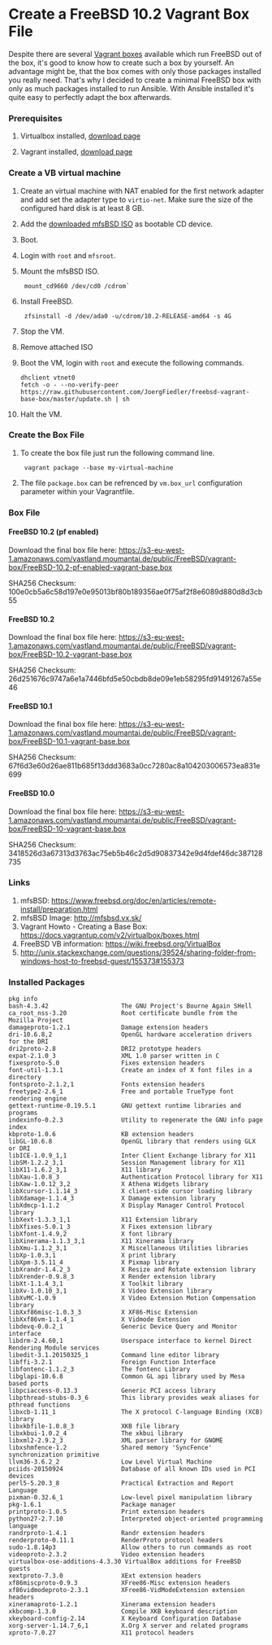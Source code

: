 # Create a FreeBSD 10.2 Vagrant Box File

Despite there are several [Vagrant boxes](http://www.vagrantbox.es/) available which run FreeBSD out of the box, it's good to know how to create such a box by yourself. An advantage might be, that the box comes with only those packages installed you really need. That's why I decided to create a minimal FreeBSD box with only as much packages installed to run Ansible. With Ansible installed it's quite easy to perfectly adapt the box afterwards.

### Prerequisites

1. Virtualbox installed, [download page](https://www.virtualbox.org/wiki/Downloads)

2. Vagrant installed, [download page](https://www.vagrantup.com/downloads.html)

### Create a VB virtual machine

1. Create an virtual machine with NAT enabled for the first network adapter and add set the adapter type to `virtio-net`. Make sure the size of the configured hard disk is at least 8 GB.

2. Add the [downloaded mfsBSD ISO](http://mfsbsd.vx.sk/) as bootable CD device.

3. Boot.

4. Login with `root` and `mfsroot`.

5. Mount the mfsBSD ISO.

        mount_cd9660 /dev/cd0 /cdrom`

6. Install FreeBSD.

        zfsinstall -d /dev/ada0 -u/cdrom/10.2-RELEASE-amd64 -s 4G

8. Stop the VM.
9. Remove attached ISO
10. Boot the VM, login with `root` and execute the following commands.

        dhclient vtnet0
        fetch -o - --no-verify-peer https://raw.githubusercontent.com/JoergFiedler/freebsd-vagrant-base-box/master/update.sh | sh

10. Halt the VM.

### Create the Box File

1. To create the box file just run the following command line.

        vagrant package --base my-virtual-machine

2. The file `package.box` can be refrenced by `vm.box_url` configuration parameter within your Vagrantfile.


### Box File

#### FreeBSD 10.2 (pf enabled)
Download the final box file here: https://s3-eu-west-1.amazonaws.com/vastland.moumantai.de/public/FreeBSD/vagrant-box/FreeBSD-10.2-pf-enabled-vagrant-base.box

SHA256 Checksum: 100e0cb5a6c58d197e0e95013bf80b189356ae0f75af2f8e6089d880d8d3cb55


#### FreeBSD 10.2
Download the final box file here: https://s3-eu-west-1.amazonaws.com/vastland.moumantai.de/public/FreeBSD/vagrant-box/FreeBSD-10.2-vagrant-base.box

SHA256 Checksum: 26d251676c9747a6e1a7446bfd5e50cbdb8de09e1eb58295fd91491267a55e46

#### FreeBSD 10.1
Download the final box file here: https://s3-eu-west-1.amazonaws.com/vastland.moumantai.de/public/FreeBSD/vagrant-box/FreeBSD-10.1-vagrant-base.box

SHA256 Checksum: 67f6d3e60d26ae811b685f13ddd3683a0cc7280ac8a104203006573ea831e699

#### FreeBSD 10.0
Download the final box file here: https://s3-eu-west-1.amazonaws.com/vastland.moumantai.de/public/FreeBSD/vagrant-box/FreeBSD-10-vagrant-base.box

SHA256 Checksum: 3418526d3a67313d3763ac75eb5b46c2d5d90837342e9d4fdef46dc387128735

### Links
1. mfsBSD: https://www.freebsd.org/doc/en/articles/remote-install/preparation.html
2. mfsBSD Image: http://mfsbsd.vx.sk/
3. Vagrant Howto - Creating a Base Box: https://docs.vagrantup.com/v2/virtualbox/boxes.html
4. FreeBSD VB information: https://wiki.freebsd.org/VirtualBox
5. http://unix.stackexchange.com/questions/39524/sharing-folder-from-windows-host-to-freebsd-guest/155373#155373

### Installed Packages

    pkg info
    bash-4.3.42                    The GNU Project's Bourne Again SHell
    ca_root_nss-3.20               Root certificate bundle from the Mozilla Project
    damageproto-1.2.1              Damage extension headers
    dri-10.6.8,2                   OpenGL hardware acceleration drivers for the DRI
    dri2proto-2.8                  DRI2 prototype headers
    expat-2.1.0_3                  XML 1.0 parser written in C
    fixesproto-5.0                 Fixes extension headers
    font-util-1.3.1                Create an index of X font files in a directory
    fontsproto-2.1.2,1             Fonts extension headers
    freetype2-2.6_1                Free and portable TrueType font rendering engine
    gettext-runtime-0.19.5.1       GNU gettext runtime libraries and programs
    indexinfo-0.2.3                Utility to regenerate the GNU info page index
    kbproto-1.0.6                  KB extension headers
    libGL-10.6.8                   OpenGL library that renders using GLX or DRI
    libICE-1.0.9_1,1               Inter Client Exchange library for X11
    libSM-1.2.2_3,1                Session Management library for X11
    libX11-1.6.2_3,1               X11 library
    libXau-1.0.8_3                 Authentication Protocol library for X11
    libXaw-1.0.12_3,2              X Athena Widgets library
    libXcursor-1.1.14_3            X client-side cursor loading library
    libXdamage-1.1.4_3             X Damage extension library
    libXdmcp-1.1.2                 X Display Manager Control Protocol library
    libXext-1.3.3_1,1              X11 Extension library
    libXfixes-5.0.1_3              X Fixes extension library
    libXfont-1.4.9,2               X font library
    libXinerama-1.1.3_3,1          X11 Xinerama library
    libXmu-1.1.2_3,1               X Miscellaneous Utilities libraries
    libXp-1.0.3,1                  X print library
    libXpm-3.5.11_4                X Pixmap library
    libXrandr-1.4.2_3              X Resize and Rotate extension library
    libXrender-0.9.8_3             X Render extension library
    libXt-1.1.4_3,1                X Toolkit library
    libXv-1.0.10_3,1               X Video Extension library
    libXvMC-1.0.9                  X Video Extension Motion Compensation library
    libXxf86misc-1.0.3_3           X XF86-Misc Extension
    libXxf86vm-1.1.4_1             X Vidmode Extension
    libdevq-0.0.2_1                Generic Device Query and Monitor interface
    libdrm-2.4.60,1                Userspace interface to kernel Direct Rendering Module services
    libedit-3.1.20150325_1         Command line editor library
    libffi-3.2.1                   Foreign Function Interface
    libfontenc-1.1.2_3             The fontenc Library
    libglapi-10.6.8                Common GL api library used by Mesa based ports
    libpciaccess-0.13.3            Generic PCI access library
    libpthread-stubs-0.3_6         This library provides weak aliases for pthread functions
    libxcb-1.11_1                  The X protocol C-language Binding (XCB) library
    libxkbfile-1.0.8_3             XKB file library
    libxkbui-1.0.2_4               The xkbui library
    libxml2-2.9.2_3                XML parser library for GNOME
    libxshmfence-1.2               Shared memory 'SyncFence' synchronization primitive
    llvm36-3.6.2_2                 Low Level Virtual Machine
    pciids-20150924                Database of all known IDs used in PCI devices
    perl5-5.20.3_8                 Practical Extraction and Report Language
    pixman-0.32.6_1                Low-level pixel manipulation library
    pkg-1.6.1                      Package manager
    printproto-1.0.5               Print extension headers
    python27-2.7.10                Interpreted object-oriented programming language
    randrproto-1.4.1               Randr extension headers
    renderproto-0.11.1             RenderProto protocol headers
    sudo-1.8.14p3                  Allow others to run commands as root
    videoproto-2.3.2               Video extension headers
    virtualbox-ose-additions-4.3.30 VirtualBox additions for FreeBSD guests
    xextproto-7.3.0                XExt extension headers
    xf86miscproto-0.9.3            XFree86-Misc extension headers
    xf86vidmodeproto-2.3.1         XFree86-VidModeExtension extension headers
    xineramaproto-1.2.1            Xinerama extension headers
    xkbcomp-1.3.0                  Compile XKB keyboard description
    xkeyboard-config-2.14          X Keyboard Configuration Database
    xorg-server-1.14.7_6,1         X.Org X server and related programs
    xproto-7.0.27                  X11 protocol headers

